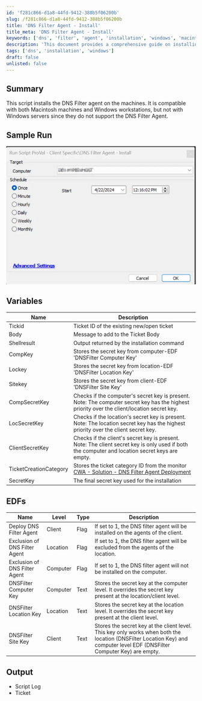 ```yaml
---
id: 'f281c866-d1a8-44fd-9412-388b5f06200b'
slug: /f281c866-d1a8-44fd-9412-388b5f06200b
title: 'DNS Filter Agent - Install'
title_meta: 'DNS Filter Agent - Install'
keywords: ['dns', 'filter', 'agent', 'installation', 'windows', 'macintosh']
description: 'This document provides a comprehensive guide on installing the DNS Filter agent on both Macintosh and Windows workstations, detailing the necessary variables, EDFs, and expected output during the installation process.'
tags: ['dns', 'installation', 'windows']
draft: false
unlisted: false
---
```


## Summary

This script installs the DNS Filter agent on the machines. It is compatible with both Macintosh machines and Windows workstations, but not with Windows servers since they do not support the DNS Filter Agent.

## Sample Run

![Sample Run](../../../static/img/docs/f0ddbb24-0d41-41ca-a6cb-926d70dd71d5/image_1.webp)

## Variables

| Name                  | Description                                                                                              |
|-----------------------|----------------------------------------------------------------------------------------------------------|
| Tickid                | Ticket ID of the existing new/open ticket                                                                |
| Body                  | Message to add to the Ticket Body                                                                         |
| Shellresult           | Output returned by the installation command                                                                |
| CompKey               | Stores the secret key from computer-EDF 'DNSFilter Computer Key'                                         |
| Lockey                | Stores the secret key from location-EDF 'DNSFilter Location Key'                                         |
| Sitekey               | Stores the secret key from client-EDF 'DNSFilter Site Key'                                              |
| CompSecretKey         | Checks if the computer's secret key is present. Note: The computer secret key has the highest priority over the client/location secret key. |
| LocSecretKey          | Checks if the location's secret key is present. Note: The location secret key has the highest priority over the client secret key. |
| ClientSecretKey       | Checks if the client's secret key is present. Note: The client secret key is only used if both the computer and location secret keys are empty. |
| TicketCreationCategory | Stores the ticket category ID from the monitor [CWA - Solution - DNS Filter Agent Deployment](/docs/07996c53-6e1b-4696-aa08-bdb70710c2c7) |
| SecretKey             | The final secret key used for the installation                                                             |

## EDFs

| Name                          | Level   | Type    | Description                                                                                           |
|-------------------------------|---------|---------|-------------------------------------------------------------------------------------------------------|
| Deploy DNS Filter Agent       | Client  | Flag    | If set to 1, the DNS filter agent will be installed on the agents of the client.                     |
| Exclusion of DNS Filter Agent  | Location| Flag    | If set to 1, the DNS filter agent will be excluded from the agents of the location.                  |
| Exclusion of DNS Filter Agent  | Computer| Flag    | If set to 1, the DNS filter agent will not be installed on the computer.                             |
| DNSFilter Computer Key        | Computer| Text    | Stores the secret key at the computer level. It overrides the secret key present at the location/client level. |
| DNSFilter Location Key        | Location| Text    | Stores the secret key at the location level. It overrides the secret key present at the client level. |
| DNSFilter Site Key            | Client  | Text    | Stores the secret key at the client level. This key only works when both the location (DNSFilter Location Key) and computer level EDF (DNSFilter Computer Key) are empty. |

## Output

- Script Log
- Ticket
